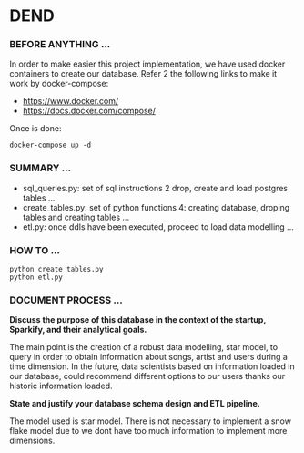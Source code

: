 # DEND

### BEFORE ANYTHING ...

In order to make easier this project implementation, we have used docker containers to create our database.
Refer 2 the following links to make it work by docker-compose:

* https://www.docker.com/
* https://docs.docker.com/compose/

Once is done:

```
docker-compose up -d 
```

### SUMMARY ...

* sql_queries.py: set of sql instructions 2 drop, create and load postgres tables ...
* create_tables.py: set of python functions 4: creating database, droping tables and creating tables ...
* etl.py: once ddls have been executed, proceed to load data modelling ...

### HOW TO ...

```
python create_tables.py
python etl.py
```

### DOCUMENT PROCESS ...

__Discuss the purpose of this database in the context of the startup, Sparkify, and their analytical goals.__

The main point is the creation of a robust data modelling, star model, to query in order to obtain information about songs, artist and users during a time dimension. In the future, data scientists based on information loaded in our database, could recommend different options to our users thanks our historic information loaded.

__State and justify your database schema design and ETL pipeline.__

The model used is star model. There is not necessary to implement a snow flake model due to we dont have too much information to implement more dimensions.

